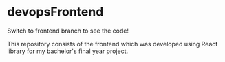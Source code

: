 # devopsFrontend
Switch to frontend branch to see the code!

This repository consists of the frontend which was developed using React library for my bachelor's final year project.

